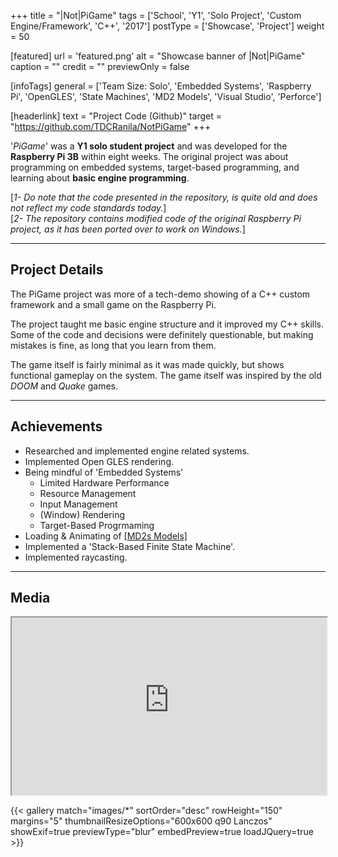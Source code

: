 +++
title = "|Not|PiGame"
tags = ['School', 'Y1', 'Solo Project', 'Custom Engine/Framework', 'C++', '2017']
postType = ['Showcase', 'Project']
weight = 50

[featured]
  url = 'featured.png'
  alt = "Showcase banner of |Not|PiGame"
  caption = ""
  credit = ""
  previewOnly = false

[infoTags]
general = ['Team Size: Solo', 'Embedded Systems', 'Raspberry Pi', 'OpenGLES', 'State Machines', 'MD2 Models', 'Visual Studio', 'Perforce']

[headerlink]
  text = "Project Code (Github)"
  target = "https://github.com/TDCRanila/NotPiGame"
+++

'*PiGame*' was a **Y1 solo student project** and was developed for the **Raspberry Pi 3B** within eight weeks. The original project was about programming on embedded systems, target-based programming, and learning about **basic engine programming**. <!--more-->

[*1- Do note that the code presented in the repository, is quite old and does not reflect my code standards today.*]
<br>
[*2- The repository contains modified code of the original Raspberry Pi project, as it has been ported over to work on Windows.*]

---

## Project Details
The PiGame project was more of a tech-demo showing of a C++ custom framework and a small game on the Raspberry Pi. 

The project taught me basic engine structure and it improved my C++ skills. Some of the code and decisions were definitely questionable, but making mistakes is fine, as long that you learn from them.

The game itself is fairly minimal as it was made quickly, but shows functional gameplay on the system. The game itself was inspired by the old *DOOM* and *Quake* games.

---

## Achievements
- Researched and implemented engine related systems.
- Implemented Open  GLES rendering.
- Being mindful of 'Embedded Systems'
  - Limited Hardware Performance
  - Resource Management
  - Input Management
  - (Window) Rendering
  - Target-Based Progrmaming
- Loading & Animating of [[MD2s Models]](https://en.wikipedia.org/wiki/MD2_(file_format))
- Implemented a 'Stack-Based Finite State Machine'.
- Implemented raycasting.

---

## Media

<iframe width="100%" style="aspect-ratio:16/9" src="https://www.youtube-nocookie.com/embed/s78QSLsZHLU?rel=0&modestbranding=1&" frameborder="1" allow="accelerometer; autoplay; encrypted-media; gyroscope; picture-in-picture" allowfullscreen></iframe>

{{< gallery match="images/*" sortOrder="desc" rowHeight="150" margins="5" thumbnailResizeOptions="600x600 q90 Lanczos" showExif=true previewType="blur" embedPreview=true loadJQuery=true >}}
